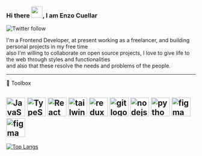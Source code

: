 ### Hi there <img src="https://raw.githubusercontent.com/MartinHeinz/MartinHeinz/master/wave.gif" width="30px">, I am Enzo Cuellar

![Twitter follow](https://img.shields.io/twitter/follow/enzocuellar8?style=social)

I'm a Frontend Developer, at present working as a freelancer, and building personal projects in my free time </br> also I'm willing to collaborate on open source projects, I love to give life to the web through styles and functionalities </br> and also that these resolve the needs and problems of the people.

---

🧰 Toolbox

 <img src="https://cdn.worldvectorlogo.com/logos/logo-javascript.svg" alt="JavaScript Logo" width="50" height="50"/> <img src="https://cdn.worldvectorlogo.com/logos/typescript.svg" alt="TypeScript Logo" width="50" height="50"/> <img src="https://cdn.worldvectorlogo.com/logos/react-2.svg" alt="React Logo" width="50" height="50"/> <img src="https://cdn.worldvectorlogo.com/logos/tailwindcss.svg" alt="tailwindcss Logo" width="50" height="50"/>  <img src="https://cdn.worldvectorlogo.com/logos/redux.svg" alt="redux Logo" width="50" height="50"/>  <img src="https://cdn.worldvectorlogo.com/logos/git-icon.svg" alt="git logo" width="50" height="50" /> <img src="https://cdn.worldvectorlogo.com/logos/nodejs-1.svg" alt="nodejs Logo" width="50" height="50"/> <img src="https://cdn.worldvectorlogo.com/logos/python-5.svg" alt="python Logo" width="50" height="50"/> <img src="https://cdn.worldvectorlogo.com/logos/mongodb.svg" alt="figma Logo" width="50" height="50"/> <img src="https://cdn.worldvectorlogo.com/logos/figma-1.svg" alt="figma Logo" width="50" height="50"/>
---



[![Top Langs](https://github-readme-stats.vercel.app/api/top-langs/?username=devenzo35&hide=java,html,css&theme=dark)](https://github.com/anuraghazra/github-readme-stats)
